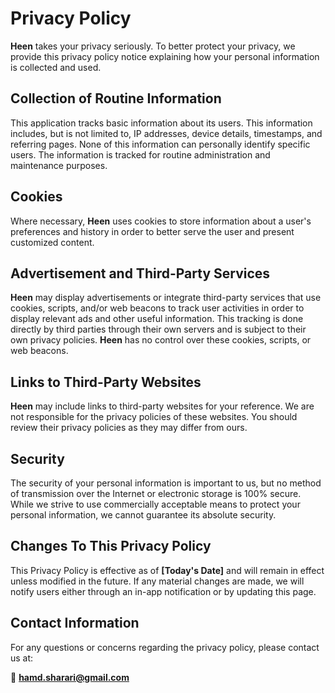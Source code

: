 # Privacy Policy

**Heen** takes your privacy seriously. To better protect your privacy, we provide this privacy policy notice explaining how your personal information is collected and used.

## Collection of Routine Information

This application tracks basic information about its users. This information includes, but is not limited to, IP addresses, device details, timestamps, and referring pages. None of this information can personally identify specific users. The information is tracked for routine administration and maintenance purposes.

## Cookies

Where necessary, **Heen** uses cookies to store information about a user's preferences and history in order to better serve the user and present customized content.

## Advertisement and Third-Party Services

**Heen** may display advertisements or integrate third-party services that use cookies, scripts, and/or web beacons to track user activities in order to display relevant ads and other useful information. This tracking is done directly by third parties through their own servers and is subject to their own privacy policies. **Heen** has no control over these cookies, scripts, or web beacons.

## Links to Third-Party Websites

**Heen** may include links to third-party websites for your reference. We are not responsible for the privacy policies of these websites. You should review their privacy policies as they may differ from ours.

## Security

The security of your personal information is important to us, but no method of transmission over the Internet or electronic storage is 100% secure. While we strive to use commercially acceptable means to protect your personal information, we cannot guarantee its absolute security.

## Changes To This Privacy Policy

This Privacy Policy is effective as of **[Today's Date]** and will remain in effect unless modified in the future. If any material changes are made, we will notify users either through an in-app notification or by updating this page.

## Contact Information

For any questions or concerns regarding the privacy policy, please contact us at:

📧 **hamd.sharari@gmail.com**
